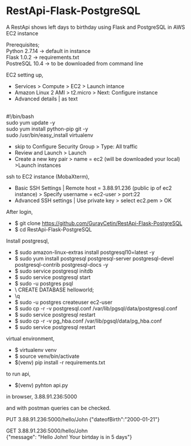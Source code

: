 # RestApi-Flask-PostgreSQL
A RestApi shows left days to birthday using Flask and PostgreSQL in AWS EC2 instance

Prerequisites;
<br>Python 2.7.14 -> default in instance
<br>Flask 1.0.2 -> requirements.txt
<br>PostreSQL 10.4 -> to be downloaded from command line

EC2 setting up,
- Services > Compute > EC2 > Launch intance
- Amazon Linux 2 AMI > t2.micro > Next: Configure instance 
- Advanced details | as text 

<br>#!/bin/bash 
<br>sudo yum update -y
<br>sudo yum install python-pip git -y
<br>sudo /usr/bin/easy_install virtualenv

- skip to Configure Security Group > Type: All traffic
- Review and Launch > Launch
- Create a new key pair > name = ec2 (will be downloaded your local) >Launch instances

ssh to EC2 instance (MobaXterm),
- Basic SSH Settings | Remote host = 3.88.91.236 (public ip of ec2 instance) > Specify username = ec2-user > port:22
- Advanced SSH settings | Use private key > select ec2.pem > OK

After login,
- $ git clone https://github.com/GurayCetin/RestApi-Flask-PostgreSQL
- $ cd RestApi-Flask-PostgreSQL

Install postgresql,
- $ sudo amazon-linux-extras install postgresql10=latest -y
- $ sudo yum install postgresql postgresql-server postgresql-devel postgresql-contrib postgresql-docs -y
- $ sudo service postgresql initdb 
- $ sudo service postgresql start
- $ sudo -u postgres psql 
- \ CREATE DATABASE helloworld;
- \q
- $ sudo -u postgres createuser ec2-user
- $ sudo cp -r -v postgresql.conf /var/lib/pgsql/data/postgresql.conf
- $ sudo service postgresql restart
- $ sudo cp -r -v pg_hba.conf /var/lib/pgsql/data/pg_hba.conf
- $ sudo service postgresql restart

virtual environment,
- $ virtualenv venv
- $ source venv/bin/activate
- $(venv) pip install -r requirements.txt

to run api,
- $(venv) pyhton api.py

in browser, 
3.88.91.236:5000 

and with postman queries can be checked.

PUT 3.88.91.236:5000/hello/John {"dateofBirth":"2000-01-21"}

GET 3.88.91.236:5000/hello/John 
<br>{"message": "Hello John! Your birtday is in 5 days"}
